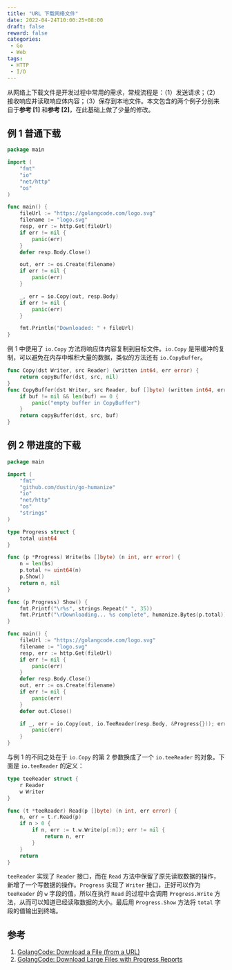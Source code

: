```yaml
---
title: "URL 下载网络文件"
date: 2022-04-24T10:00:25+08:00
draft: false
reward: false
categories:
 - Go
 - Web
tags:
 - HTTP
 - I/O
---
```


从网络上下载文件是开发过程中常用的需求，常规流程是：（1）发送请求；（2）接收响应并读取响应体内容；（3）保存到本地文件。本文包含的两个例子分别来自于**参考 [1]** 和**参考 [2]**，在此基础上做了少量的修改。

<!--more-->

## 例 1 普通下载 

```go
package main

import (
	"fmt"
	"io"
	"net/http"
	"os"
)

func main() {
	fileUrl := "https://golangcode.com/logo.svg"
	filename := "logo.svg"
	resp, err := http.Get(fileUrl)
	if err != nil {
		panic(err)
	}
	defer resp.Body.Close()

	out, err := os.Create(filename)
	if err != nil {
		panic(err)
	}

	_, err = io.Copy(out, resp.Body)
	if err != nil {
		panic(err)
	}

	fmt.Println("Downloaded: " + fileUrl)
}
```

例 1 中使用了 `io.Copy` 方法将响应体内容复制到目标文件。`io.Copy` 是带缓冲的复制，可以避免在内存中堆积大量的数据，类似的方法还有 `io.CopyBuffer`。

```go
func Copy(dst Writer, src Reader) (written int64, err error) {
	return copyBuffer(dst, src, nil)
}
func CopyBuffer(dst Writer, src Reader, buf []byte) (written int64, err error) {
	if buf != nil && len(buf) == 0 {
		panic("empty buffer in CopyBuffer")
	}
	return copyBuffer(dst, src, buf)
}
```

## 例 2 带进度的下载

```go
package main

import (
	"fmt"
	"github.com/dustin/go-humanize"
	"io"
	"net/http"
	"os"
	"strings"
)

type Progress struct {
	total uint64
}

func (p *Progress) Write(bs []byte) (n int, err error) {
	n = len(bs)
	p.total += uint64(n)
	p.Show()
	return n, nil
}

func (p Progress) Show() {
	fmt.Printf("\r%s", strings.Repeat(" ", 35))
	fmt.Printf("\rDownloading... %s complete", humanize.Bytes(p.total))
}

func main() {
	fileUrl := "https://golangcode.com/logo.svg"
	filename := "logo.svg"
	resp, err := http.Get(fileUrl)
	if err != nil {
		panic(err)
	}
	defer resp.Body.Close()
	out, err := os.Create(filename)
	if err != nil {
		panic(err)
	}
	defer out.Close()

	if _, err = io.Copy(out, io.TeeReader(resp.Body, &Progress{})); err != nil {
		panic(err)
	}
}
```

与例 1 的不同之处在于 `io.Copy` 的第 2 参数换成了一个 `io.teeReader` 的对象。下面是 `io.teeReader` 的定义：

```go
type teeReader struct {
	r Reader
	w Writer
}

func (t *teeReader) Read(p []byte) (n int, err error) {
	n, err = t.r.Read(p)
	if n > 0 {
		if n, err := t.w.Write(p[:n]); err != nil {
			return n, err
		}
	}
	return
}
```

`teeReader` 实现了 `Reader` 接口，而在 `Read` 方法中保留了原先读取数据的操作，新增了一个写数据的操作。`Progress` 实现了 `Writer` 接口，正好可以作为 `teeReader` 的 `w` 字段的值，所以在执行 `Read` 的过程中会调用 `Progress.Write` 方法，从而可以知道已经读取数据的大小。最后用 `Progress.Show` 方法将 `total` 字段的值输出到终端。

## 参考

1. [GolangCode: Download a File (from a URL)](https://golangcode.com/download-a-file-from-a-url/)
2. [GolangCode: Download Large Files with Progress Reports](https://golangcode.com/download-a-file-with-progress/)

